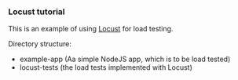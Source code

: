 ### Locust tutorial 

This is an example of using [Locust](https://locust.io/) for load testing.

Directory structure:
- example-app (Aa simple NodeJS app, which is to be load tested)
- locust-tests (the load tests implemented with Locust)
